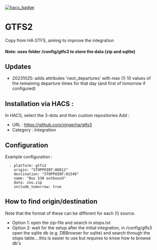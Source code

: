 [![hacs_badge](https://img.shields.io/badge/HACS-Default-orange.svg)](https://github.com/custom-components/hacs)

# GTFS2
Copy from HA GTFS, aiming to improve the integration

<h4> Note: uses folder /config/gtfs3 to store the data (zip and sqlite)</h4>

## Updates
- 20231025: adds attributes 'next_departures' with max (!) 10 values of the remaining departure times for that day (and first of tomorrow if configured)

## Installation via HACS :

In  HACS, select the 3-dots and then custom repositories
Add :
- URL : https://github.com/vingerha/gtfs3
- Category : Integration

## Configuration
Example configuration :
```
  - platform: gtfs2
    origin: "STOPPOINT:00812"
    destination: "STOPPOINT:01549"
    name: "Bus 530 outbound"
    data: zou.zip
    include_tomorrow: true
```
## How to find origin/destination
Note that the format of these can be different for each (!) source.
- Option 1: open the zip-file and search in stops.txt
- Option 2: wait for the setup after the initial integration, in /config/gtfs3 open the sqlite db (e.g. DBBrowser for sqlite) and search through the stops table....this is easier to use but requires to know how to browse db's
